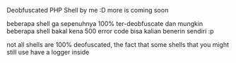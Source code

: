 Deobfuscated PHP Shell by me :D
more is coming soon

beberapa shell ga sepenuhnya 100% ter-deobfuscate dan mungkin beberapa shell bakal kena 500 error code
bisa kalian benerin sendiri :p

not all shells are 100% deofuscated, the fact that some shells that you might still use have a logger inside
